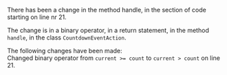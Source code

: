 There has been a change in the method handle, in the section of code starting on line nr 21.
  
The change is in a binary operator, in a return statement, in the method ```handle```, in the class ```CountdownEventAction```.
  
The following changes have been made:  
Changed binary operator from ```current >= count``` to ```current > count``` on line 21.  
